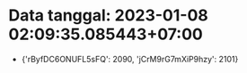 # Data tanggal: 2023-01-08 02:09:35.085443+07:00

* {'rByfDC6ONUFL5sFQ': 2090, 'jCrM9rG7mXiP9hzy': 2101}
